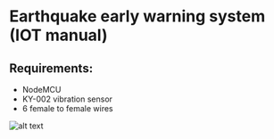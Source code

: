 # Earthquake early warning system (IOT manual)

## Requirements:
  - NodeMCU
  - KY-002 vibration sensor
  - 6 female to female wires




![alt text](https://raw.githubusercontent.com/pepijnlauriks/IOT/branch/path/to/img.png)
